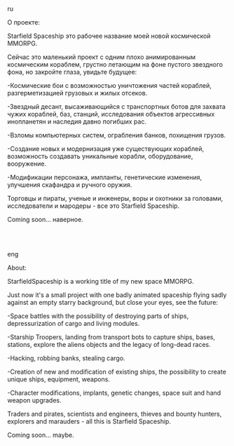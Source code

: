 ru

О проекте:

Starfield Spaceship это рабочее название моей новой космической MMORPG.

Сейчас это маленький проект с одним плохо анимированным космическим кораблем, грустно летающим на фоне пустого звездного фона, но закройте глаза, увидьте будущее:

-Космические бои с возможностью уничтожения частей кораблей, разгерметизацией грузовых и жилых отсеков.

-Звездный десант, высаживающийся с транспортных ботов для захвата чужих кораблей, баз, станций, исследования объектов агрессивных инопланетян и наследия давно погибших рас.

-Взломы компьютерных систем, ограбления банков, похищения грузов.

-Создание новых и модернизация уже существующих кораблей, возможность создавать уникальные корабли, оборудование, вооружение.

-Модификации персонажа, импланты, генетические изменения, улучшения скафандра и ручного оружия.

Торговцы и пираты, ученые и инженеры, воры и охотники за головами, исследователи и мародеры - все это Starfield Spaceship.

Coming soon... наверное.

<br/>

<br/>

eng

About:

StarfieldSpaceship is a working title of my new space MMORPG. 

Just now it's a small project with one badly animated spaceship flying sadly against an empty starry background, but close your eyes, see the future:

 -Space battles with the possibility of destroying parts of ships, depressurization of cargo and living modules.

 -Starship Troopers, landing from transport bots to capture ships, bases, stations, explore the aliens objects and the legacy of long-dead races.

 -Hacking, robbing banks, stealing cargo.

 -Creation of new and modification of existing ships, the possibility to create unique ships, equipment, weapons.

 -Character modifications, implants, genetic changes, space suit and hand weapon upgrades.

Traders and pirates, scientists and engineers, thieves and bounty hunters, explorers and marauders - all this is Starfield Spaceship.

Coming soon... maybe.
